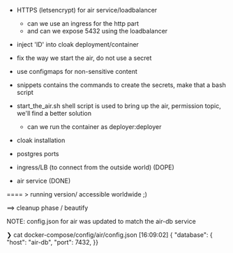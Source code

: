 - HTTPS (letsencrypt) for air service/loadbalancer
  - can we use an ingress for the http part
  - and can we expose 5432 using the loadbalancer
- inject 'ID' into cloak deployment/container

- fix the way we start the air, do not use a secret
- use configmaps for non-sensitive content
- snippets contains the commands to create the secrets, make that a bash script
- start_the_air.sh shell script is used to bring up the air, permission topic, we'll find a better solution
  - can we run the container as deployer:deployer

- cloak installation
- postgres ports

- ingress/LB (to connect from the outside world) (DOPE)
- air service (DONE)

==== > running version/ accessible worldwide ;)

==> cleanup phase / beautify

NOTE: config.json for air was updated to match the air-db service

 ❯ cat docker-compose/config/air/config.json                                                                                     [16:09:02]
{
  "database": {
    "host": "air-db",
    "port": 7432,
}}
